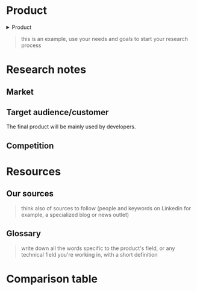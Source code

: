 # Product

<details>
<summary> Product </summary>

- [Product](#product)
- [Research notes](#research-notes)
  - [Market](#market)
  - [Target audience/customer](#target-audiencecustomer)
  - [Competition](#competition)
- [Resources](#resources)
  - [Our sources](#our-sources)
  - [Glossary](#glossary)
- [Comparison table](#comparison-table)

</details>


> this is an example, use your needs and goals to start your research process

# Research notes

## Market


## Target audience/customer

The final product will be mainly used by developers.

## Competition


# Resources
## Our sources
> think also of sources to follow (people and keywords on Linkedin for example, a specialized blog or news outlet)

## Glossary
> write down all the words specific to the product's field, or any technical field you're working in, with a short definition


# Comparison table


